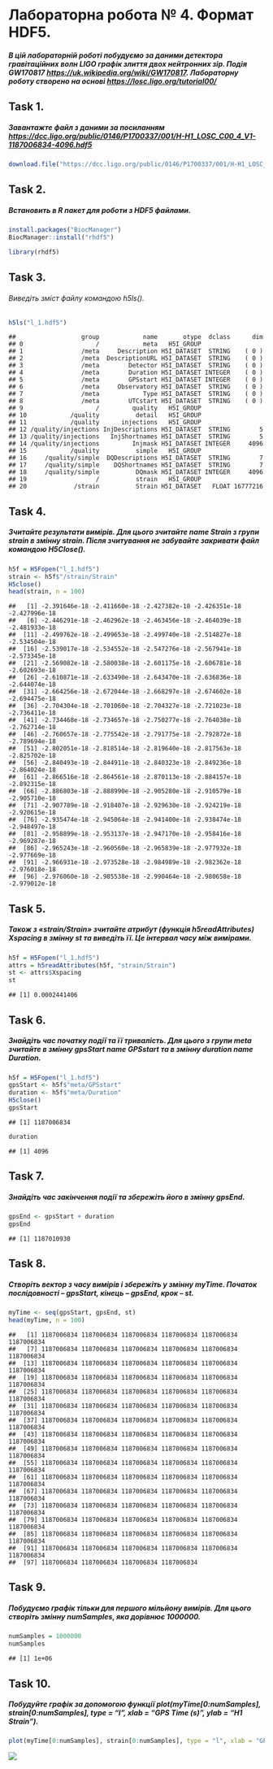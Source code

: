 Лабораторна робота № 4. Формат HDF5.
================

##### В цій лабораторній роботі побудуємо за даними детектора гравітаційних волн LIGO графік злиття двох нейтронних зір. Подія GW170817 <https://uk.wikipedia.org/wiki/GW170817>. Лабораторну роботу створено на основі <https://losc.ligo.org/tutorial00/>

## Task 1.

##### Завантажте файл з даними за посиланням <https://dcc.ligo.org/public/0146/P1700337/001/H-H1_LOSC_C00_4_V1-1187006834-4096.hdf5>

``` r
download.file("https://dcc.ligo.org/public/0146/P1700337/001/H-H1_LOSC_C00_4_V1-1187006834-4096.hdf5","l_1.hdf5", "auto", TRUE, mode = "wb", cacheOK = FALSE)
```

## Task 2.

##### Встановить в R пакет для роботи з HDF5 файлами.

``` r
install.packages("BiocManager")
BiocManager::install("rhdf5")
```

``` r
library(rhdf5)
```

## Task 3.

###### Виведіть зміст файлу командою h5ls().

``` r
h5ls("l_1.hdf5")
```

    ##                  group            name       otype  dclass      dim
    ## 0                    /            meta   H5I_GROUP                 
    ## 1                /meta     Description H5I_DATASET  STRING    ( 0 )
    ## 2                /meta  DescriptionURL H5I_DATASET  STRING    ( 0 )
    ## 3                /meta        Detector H5I_DATASET  STRING    ( 0 )
    ## 4                /meta        Duration H5I_DATASET INTEGER    ( 0 )
    ## 5                /meta        GPSstart H5I_DATASET INTEGER    ( 0 )
    ## 6                /meta     Observatory H5I_DATASET  STRING    ( 0 )
    ## 7                /meta            Type H5I_DATASET  STRING    ( 0 )
    ## 8                /meta        UTCstart H5I_DATASET  STRING    ( 0 )
    ## 9                    /         quality   H5I_GROUP                 
    ## 10            /quality          detail   H5I_GROUP                 
    ## 11            /quality      injections   H5I_GROUP                 
    ## 12 /quality/injections InjDescriptions H5I_DATASET  STRING        5
    ## 13 /quality/injections   InjShortnames H5I_DATASET  STRING        5
    ## 14 /quality/injections         Injmask H5I_DATASET INTEGER     4096
    ## 15            /quality          simple   H5I_GROUP                 
    ## 16     /quality/simple  DQDescriptions H5I_DATASET  STRING        7
    ## 17     /quality/simple    DQShortnames H5I_DATASET  STRING        7
    ## 18     /quality/simple          DQmask H5I_DATASET INTEGER     4096
    ## 19                   /          strain   H5I_GROUP                 
    ## 20             /strain          Strain H5I_DATASET   FLOAT 16777216



## Task 4.

##### Зчитайте результати вимірів. Для цього зчитайте name Strain з групи strain в змінну strain. Після зчитування не забувайте закривати файл командою H5Close().

``` r
h5f = H5Fopen("l_1.hdf5")
strain <- h5f$"/strain/Strain"
H5close()
head(strain, n = 100)
```

    ##   [1] -2.391646e-18 -2.411660e-18 -2.427382e-18 -2.426351e-18 -2.427996e-18
    ##   [6] -2.446291e-18 -2.462962e-18 -2.463456e-18 -2.464039e-18 -2.481933e-18
    ##  [11] -2.499762e-18 -2.499653e-18 -2.499740e-18 -2.514827e-18 -2.534504e-18
    ##  [16] -2.539017e-18 -2.534552e-18 -2.547276e-18 -2.567941e-18 -2.573345e-18
    ##  [21] -2.569082e-18 -2.580038e-18 -2.601175e-18 -2.606781e-18 -2.602693e-18
    ##  [26] -2.610871e-18 -2.633490e-18 -2.643470e-18 -2.636836e-18 -2.644074e-18
    ##  [31] -2.664256e-18 -2.672044e-18 -2.668297e-18 -2.674602e-18 -2.694475e-18
    ##  [36] -2.704304e-18 -2.701060e-18 -2.704327e-18 -2.721023e-18 -2.736411e-18
    ##  [41] -2.734468e-18 -2.734657e-18 -2.750277e-18 -2.764038e-18 -2.762714e-18
    ##  [46] -2.760657e-18 -2.775542e-18 -2.791775e-18 -2.792872e-18 -2.789694e-18
    ##  [51] -2.802051e-18 -2.818514e-18 -2.819640e-18 -2.817563e-18 -2.825702e-18
    ##  [56] -2.840493e-18 -2.844911e-18 -2.840323e-18 -2.849236e-18 -2.864024e-18
    ##  [61] -2.866516e-18 -2.864561e-18 -2.870113e-18 -2.884157e-18 -2.892315e-18
    ##  [66] -2.886803e-18 -2.888990e-18 -2.905280e-18 -2.910579e-18 -2.905710e-18
    ##  [71] -2.907789e-18 -2.918407e-18 -2.929630e-18 -2.924219e-18 -2.920615e-18
    ##  [76] -2.935474e-18 -2.945064e-18 -2.941400e-18 -2.938474e-18 -2.948497e-18
    ##  [81] -2.958899e-18 -2.953137e-18 -2.947170e-18 -2.958416e-18 -2.969287e-18
    ##  [86] -2.965243e-18 -2.960560e-18 -2.965839e-18 -2.977932e-18 -2.977669e-18
    ##  [91] -2.966931e-18 -2.973528e-18 -2.984989e-18 -2.982362e-18 -2.976018e-18
    ##  [96] -2.976060e-18 -2.985538e-18 -2.990464e-18 -2.980658e-18 -2.979012e-18

## Task 5.

##### Також з «strain/Strain» зчитайте атрибут (функція h5readAttributes) Xspacing в змінну st та виведіть її. Це інтервал часу між вимірами.

``` r
h5f = H5Fopen("l_1.hdf5")
attrs = h5readAttributes(h5f, "strain/Strain")
st <- attrs$Xspacing
st
```

    ## [1] 0.0002441406

## Task 6.

##### Знайдіть час початку події та її тривалість. Для цього з групи meta зчитайте в змінну gpsStart name GPSstart та в змінну duration name Duration.

``` r
h5f = H5Fopen("l_1.hdf5")
gpsStart <- h5f$"meta/GPSstart"
duration <- h5f$"meta/Duration"
H5close()
gpsStart
```

    ## [1] 1187006834

``` r
duration
```

    ## [1] 4096

## Task 7.

##### Знайдіть час закінчення події та збережіть його в змінну gpsEnd.

``` r
gpsEnd <- gpsStart + duration
gpsEnd
```

    ## [1] 1187010930

## Task 8.

##### Створіть вектор з часу вимірів і збережіть у змінну myTime. Початок послідовності – gpsStart, кінець – gpsEnd, крок – st.

``` r
myTime <- seq(gpsStart, gpsEnd, st)
head(myTime, n = 100)
```

    ##   [1] 1187006834 1187006834 1187006834 1187006834 1187006834 1187006834
    ##   [7] 1187006834 1187006834 1187006834 1187006834 1187006834 1187006834
    ##  [13] 1187006834 1187006834 1187006834 1187006834 1187006834 1187006834
    ##  [19] 1187006834 1187006834 1187006834 1187006834 1187006834 1187006834
    ##  [25] 1187006834 1187006834 1187006834 1187006834 1187006834 1187006834
    ##  [31] 1187006834 1187006834 1187006834 1187006834 1187006834 1187006834
    ##  [37] 1187006834 1187006834 1187006834 1187006834 1187006834 1187006834
    ##  [43] 1187006834 1187006834 1187006834 1187006834 1187006834 1187006834
    ##  [49] 1187006834 1187006834 1187006834 1187006834 1187006834 1187006834
    ##  [55] 1187006834 1187006834 1187006834 1187006834 1187006834 1187006834
    ##  [61] 1187006834 1187006834 1187006834 1187006834 1187006834 1187006834
    ##  [67] 1187006834 1187006834 1187006834 1187006834 1187006834 1187006834
    ##  [73] 1187006834 1187006834 1187006834 1187006834 1187006834 1187006834
    ##  [79] 1187006834 1187006834 1187006834 1187006834 1187006834 1187006834
    ##  [85] 1187006834 1187006834 1187006834 1187006834 1187006834 1187006834
    ##  [91] 1187006834 1187006834 1187006834 1187006834 1187006834 1187006834
    ##  [97] 1187006834 1187006834 1187006834 1187006834

## Task 9.

##### Побудуємо графік тільки для першого мільйону вимірів. Для цього створіть змінну numSamples, яка дорівнює 1000000.

``` r
numSamples = 1000000
numSamples
```

    ## [1] 1e+06

## Task 10.

##### Побудуйте графік за допомогою функції plot(myTime\[0:numSamples\], strain\[0:numSamples\], type = “l”, xlab = “GPS Time (s)”, ylab = “H1 Strain”).

``` r
plot(myTime[0:numSamples], strain[0:numSamples], type = "l", xlab = "GPS Time (s)", ylab = "H1 Strain")
```

![](Lab4_files/figure-gfm/unnamed-chunk-11-1.png)<!-- -->

